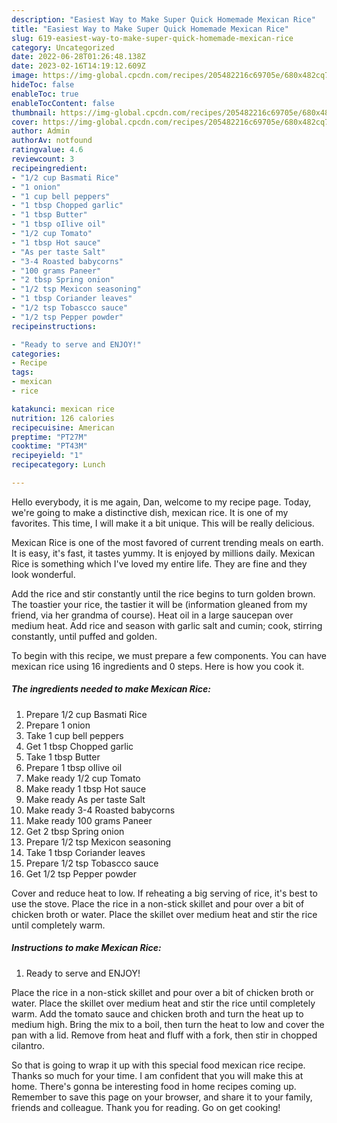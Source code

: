 ```yaml
---
description: "Easiest Way to Make Super Quick Homemade Mexican Rice"
title: "Easiest Way to Make Super Quick Homemade Mexican Rice"
slug: 619-easiest-way-to-make-super-quick-homemade-mexican-rice
category: Uncategorized
date: 2022-06-28T01:26:48.138Z
date: 2023-02-16T14:19:12.609Z
image: https://img-global.cpcdn.com/recipes/205482216c69705e/680x482cq70/mexican-rice-recipe-main-photo.jpg
hideToc: false
enableToc: true
enableTocContent: false
thumbnail: https://img-global.cpcdn.com/recipes/205482216c69705e/680x482cq70/mexican-rice-recipe-main-photo.jpg
cover: https://img-global.cpcdn.com/recipes/205482216c69705e/680x482cq70/mexican-rice-recipe-main-photo.jpg
author: Admin
authorAv: notfound
ratingvalue: 4.6
reviewcount: 3
recipeingredient:
- "1/2 cup Basmati Rice"
- "1 onion"
- "1 cup bell peppers"
- "1 tbsp Chopped garlic"
- "1 tbsp Butter"
- "1 tbsp oIlive oil"
- "1/2 cup Tomato"
- "1 tbsp Hot sauce"
- "As per taste Salt"
- "3-4 Roasted babycorns"
- "100 grams Paneer"
- "2 tbsp Spring onion"
- "1/2 tsp Mexicon seasoning"
- "1 tbsp Coriander leaves"
- "1/2 tsp Tobascco sauce"
- "1/2 tsp Pepper powder"
recipeinstructions:

- "Ready to serve and ENJOY!"
categories:
- Recipe
tags:
- mexican
- rice

katakunci: mexican rice 
nutrition: 126 calories
recipecuisine: American
preptime: "PT27M"
cooktime: "PT43M"
recipeyield: "1"
recipecategory: Lunch

---
```



Hello everybody, it is me again, Dan, welcome to my recipe page. Today, we're going to make a distinctive dish, mexican rice. It is one of my favorites. This time, I will make it a bit unique. This will be really delicious.

Mexican Rice is one of the most favored of current trending meals on earth. It is easy, it's fast, it tastes yummy. It is enjoyed by millions daily. Mexican Rice is something which I've loved my entire life. They are fine and they look wonderful.

Add the rice and stir constantly until the rice begins to turn golden brown. The toastier your rice, the tastier it will be (information gleaned from my friend, via her grandma of course). Heat oil in a large saucepan over medium heat. Add rice and season with garlic salt and cumin; cook, stirring constantly, until puffed and golden.


To begin with this recipe, we must prepare a few components. You can have mexican rice using 16 ingredients and 0 steps. Here is how you cook it.

<!--inarticleads1-->

##### The ingredients needed to make Mexican Rice:

1. Prepare 1/2 cup Basmati Rice
1. Prepare 1 onion
1. Take 1 cup bell peppers
1. Get 1 tbsp Chopped garlic
1. Take 1 tbsp Butter
1. Prepare 1 tbsp oIlive oil
1. Make ready 1/2 cup Tomato
1. Make ready 1 tbsp Hot sauce
1. Make ready As per taste Salt
1. Make ready 3-4 Roasted babycorns
1. Make ready 100 grams Paneer
1. Get 2 tbsp Spring onion
1. Prepare 1/2 tsp Mexicon seasoning
1. Take 1 tbsp Coriander leaves
1. Prepare 1/2 tsp Tobascco sauce
1. Get 1/2 tsp Pepper powder


Cover and reduce heat to low. If reheating a big serving of rice, it&#39;s best to use the stove. Place the rice in a non-stick skillet and pour over a bit of chicken broth or water. Place the skillet over medium heat and stir the rice until completely warm. 

<!--inarticleads2-->

##### Instructions to make Mexican Rice:


1. Ready to serve and ENJOY!

Place the rice in a non-stick skillet and pour over a bit of chicken broth or water. Place the skillet over medium heat and stir the rice until completely warm. Add the tomato sauce and chicken broth and turn the heat up to medium high. Bring the mix to a boil, then turn the heat to low and cover the pan with a lid. Remove from heat and fluff with a fork, then stir in chopped cilantro. 

So that is going to wrap it up with this special food mexican rice recipe. Thanks so much for your time. I am confident that you will make this at home. There's gonna be interesting food in home recipes coming up. Remember to save this page on your browser, and share it to your family, friends and colleague. Thank you for reading. Go on get cooking!
